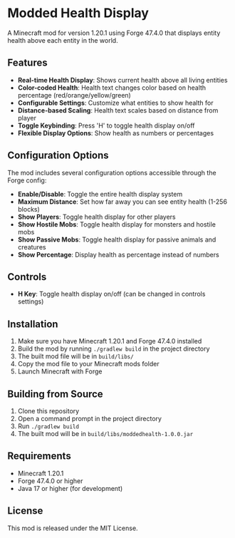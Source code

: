 # Modded Health Display

A Minecraft mod for version 1.20.1 using Forge 47.4.0 that displays entity health above each entity in the world.

## Features

- **Real-time Health Display**: Shows current health above all living entities
- **Color-coded Health**: Health text changes color based on health percentage (red/orange/yellow/green)
- **Configurable Settings**: Customize what entities to show health for
- **Distance-based Scaling**: Health text scales based on distance from player
- **Toggle Keybinding**: Press 'H' to toggle health display on/off
- **Flexible Display Options**: Show health as numbers or percentages

## Configuration Options

The mod includes several configuration options accessible through the Forge config:

- **Enable/Disable**: Toggle the entire health display system
- **Maximum Distance**: Set how far away you can see entity health (1-256 blocks)
- **Show Players**: Toggle health display for other players
- **Show Hostile Mobs**: Toggle health display for monsters and hostile mobs
- **Show Passive Mobs**: Toggle health display for passive animals and creatures
- **Show Percentage**: Display health as percentage instead of numbers

## Controls

- **H Key**: Toggle health display on/off (can be changed in controls settings)

## Installation

1. Make sure you have Minecraft 1.20.1 and Forge 47.4.0 installed
2. Build the mod by running `./gradlew build` in the project directory
3. The built mod file will be in `build/libs/`
4. Copy the mod file to your Minecraft mods folder
5. Launch Minecraft with Forge

## Building from Source

1. Clone this repository
2. Open a command prompt in the project directory
3. Run `./gradlew build`
4. The built mod will be in `build/libs/moddedhealth-1.0.0.jar`

## Requirements

- Minecraft 1.20.1
- Forge 47.4.0 or higher
- Java 17 or higher (for development)

## License

This mod is released under the MIT License.